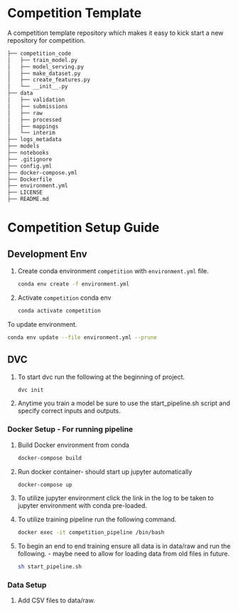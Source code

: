 # Competition Template

A competition template repository which makes it easy to kick start a new repository for competition. 

```bash
├── competition_code
│   ├── train_model.py
│   ├── model_serving.py
│   ├── make_dataset.py
│   ├── create_features.py
│   └── __init__.py
├── data
│   ├── validation
│   ├── submissions
│   ├── raw
│   ├── processed
│   ├── mappings
│   └── interim
├── logs_metadata
├── models
├── notebooks
├── .gitignore
├── config.yml
├── docker-compose.yml
├── Dockerfile
├── environment.yml
├── LICENSE
├── README.md

```

# Competition Setup Guide

## Development Env
 1. Create conda environment `competition` with `environment.yml` file.
    ```bash
    conda env create -f environment.yml
    ```
 2. Activate `competition` conda env
    ```bash
    conda activate competition
    ```

To update environment. 
 ```bash
 conda env update --file environment.yml --prune
 ```

## DVC 
 1. To start dvc run the following at the beginning of project. 
      ```bash
    dvc init
    ```
 2. Anytime you train a model be sure to use the start_pipeline.sh script and specify correct inputs and outputs. 

### Docker Setup - For running pipeline 
 1. Build Docker environment from conda  
     
    ```bash
    docker-compose build 
    ```
 2. Run docker container- should start up jupyter automatically
      
    ```bash
    docker-compose up 
    ```
 3. To utilize jupyter environment click the link in the log to be taken to jupyter environment with conda pre-loaded. 
 4. To utilize training pipeline run the following command. 
    
    ```bash
    docker exec -it competition_pipeline /bin/bash 
    ```
 5. To begin an end to end training ensure all data is in data/raw and run the following. - maybe need to allow for loading data from old files in future.
    
    ```bash
    sh start_pipeline.sh 
    ```
### Data Setup 
 1. Add CSV files to data/raw.


